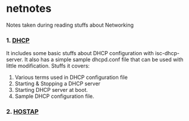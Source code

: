 # netnotes
Notes taken during reading stuffs about Networking

### 1. [DHCP](https://github.com/Avasz/netnotes/blob/master/dhcp.md)
It includes some basic stuffs about DHCP configuration with isc-dhcp-server. It also has a simple sample dhcpd.conf file that can be used with little modification.
Stuffs it covers:  

1. Various terms used in DHCP configuration file  
2. Starting & Stopping a DHCP server  
3. Starting DHCP server at boot.  
4. Sample DHCP configuration file.  

### 2. [HOSTAP](https://github.com/Avasz/netnotes/blog/master/hostap.md)

